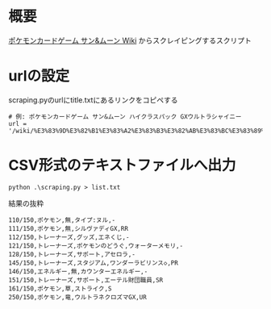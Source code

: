 # 概要

[ポケモンカードゲーム サン&ムーン Wiki](https://wiki.xn--rckteqa2e.com/wiki/%E3%83%9D%E3%82%B1%E3%83%A2%E3%83%B3%E3%82%AB%E3%83%BC%E3%83%89%E3%82%B2%E3%83%BC%E3%83%A0_%E3%82%B5%E3%83%B3%26%E3%83%A0%E3%83%BC%E3%83%B3) からスクレイピングするスクリプト

# urlの設定

scraping.pyのurlにtitle.txtにあるリンクをコピペする

```
# 例: ポケモンカードゲーム サン&ムーン ハイクラスパック GXウルトラシャイニー
url = '/wiki/%E3%83%9D%E3%82%B1%E3%83%A2%E3%83%B3%E3%82%AB%E3%83%BC%E3%83%89%E3%82%B2%E3%83%BC%E3%83%A0_%E3%82%B5%E3%83%B3%26%E3%83%A0%E3%83%BC%E3%83%B3_%E3%83%8F%E3%82%A4%E3%82%AF%E3%83%A9%E3%82%B9%E3%83%91%E3%83%83%E3%82%AF_GX%E3%82%A6%E3%83%AB%E3%83%88%E3%83%A9%E3%82%B7%E3%83%A3%E3%82%A4%E3%83%8B%E3%83%BC'
```

# CSV形式のテキストファイルへ出力

```
python .\scraping.py > list.txt
```

結果の抜粋

```
110/150,ポケモン,無,タイプ:ヌル,-
111/150,ポケモン,無,シルヴァディGX,RR
112/150,トレーナーズ,グッズ,エネくじ,-
121/150,トレーナーズ,ポケモンのどうぐ,ウォーターメモリ,-
128/150,トレーナーズ,サポート,アセロラ,-
145/150,トレーナーズ,スタジアム,ワンダーラビリンス◇,PR
146/150,エネルギー,無,カウンターエネルギー,-
151/150,トレーナーズ,サポート,エーテル財団職員,SR
161/150,ポケモン,草,ストライク,S
250/150,ポケモン,竜,ウルトラネクロズマGX,UR
```